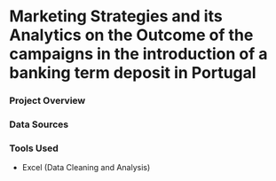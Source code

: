 # Marketing Strategies and its Analytics on the Outcome of the campaigns in the introduction of a banking term deposit in Portugal

### Project Overview

### Data Sources

### Tools Used
  - Excel (Data Cleaning and Analysis)
